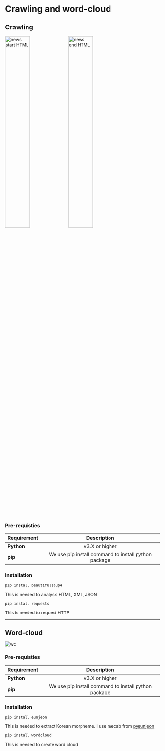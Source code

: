 # Crawling and word-cloud

## Crawling
<img src="https://user-images.githubusercontent.com/53554014/86812486-0c3d1080-c0ba-11ea-8524-6f0f670649ec.png" width="40%" height="40%" title="news start HTML"></img>
<img src="https://user-images.githubusercontent.com/53554014/86812534-152de200-c0ba-11ea-9ea3-7347736f59ff.png" width="40%" height="40%" title="news end HTML"></img>
### Pre-requisties
|  <center>Requirement</center> |  <center>Description</center> |  
|:--------|:--------:|
|**Python** | <center>v3.X or higher</center> |
|**pip** | <center>We use pip install command to install python package</center> |
 
### Installation
```
pip install beautifulsoup4
```
This is needed to analysis HTML, XML, JSON
```
pip install requests
```
This is needed to request HTTP
***
## Word-cloud
![wc](https://user-images.githubusercontent.com/53554014/86812197-b2d4e180-c0b9-11ea-82d8-4688c1ae6788.png)
### Pre-requisties
|  <center>Requirement</center> |  <center>Description</center> |  
|:--------|:--------:|
|**Python** | <center>v3.X or higher</center> |
|**pip** | <center>We use pip install command to install python package</center> |
 
### Installation
```
pip install eunjeon
```
This is needed to extract Korean morpheme. I use mecab from [pyeunjeon](https://github.com/koshort/pyeunjeon)

```
pip install wordcloud
```
This is needed to create word cloud

